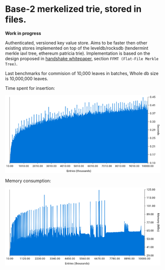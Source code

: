 Base-2 merkelized trie, stored in files.
====================================================

**Work in progress**

Authenticated, versioned key value store. Aims to be faster then other existing stores implemented
on top of the leveldb/rocksdb (tendermint merkle iavl tree, ethereum patricia trie).
Implementation is based on the design proposed in [handshake whitepaper](https://handshake.org/files/handshake.txt), section `FFMT (Flat-File Merkle Tree)`.

Last benchmarks for commision of 10,000 leaves in batches, Whole db size is 10,000,000 leaves.

Time spent for insertion:

![time](_assets/time-spent-commit-10000-10000000.png)

Memory consumption:

![memory](_assets/memory-alloc-commit-10000-10000000.png)